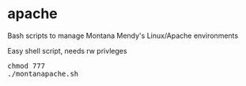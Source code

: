 # apache
Bash scripts to manage Montana Mendy's Linux/Apache environments

Easy shell script, needs rw privleges 

<pre>chmod 777
./montanapache.sh</pre>
